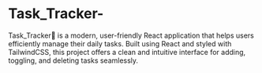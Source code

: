 # Task_Tracker-
Task_Tracker💪 is a modern, user-friendly React application that helps users efficiently manage their daily tasks. Built using React and styled with TailwindCSS, this project offers a clean and intuitive interface for adding, toggling, and deleting tasks seamlessly.
